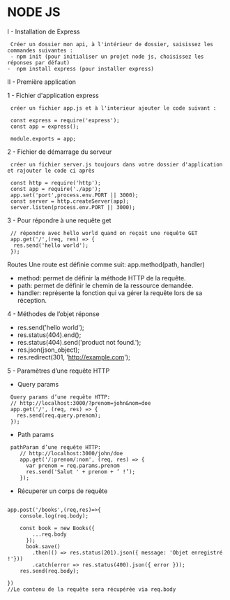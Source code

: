 # NODE JS

I - Installation de Express

```
 Créer un dossier mon api, à l'intérieur de dossier, saisissez les commandes suivantes : 
 - npm init (pour initialiser un projet node js, choisissez les réponses par défaut)
-  npm install express (pour installer express)
```


II - Première application

1 - Fichier d'application express
```
 créer un fichier app.js et à l'interieur ajouter le code suivant :

 const express = require('express');
 const app = express();

 module.exports = app;
```

2 - Fichier de démarrage du serveur

```
 créer un fichier server.js toujours dans votre dossier d'application et rajouter le code ci après

 const http = require('http');
 const app = require('./app');
 app.set('port',process.env.PORT || 3000);
 const server = http.createServer(app);
 server.listen(process.env.PORT || 3000);

```

3 - Pour répondre à une requête get

```
 // répondre avec hello world quand on reçoit une requête GET
 app.get('/',(req, res) => {
  res.send('hello world');
 });
```
Routes
Une route est définie comme suit:
app.method(path, handler)
- method: permet de définir la méthode HTTP de la
requête.
- path: permet de définir le chemin de la ressource
demandée.
- handler: représente la fonction qui va gérer la requête
lors de sa réception.


4 - Méthodes de l’objet réponse

- res.send('hello world');
- res.status(404).end();
- res.status(404).send('product not found.');
- res.json(json_object);
- res.redirect(301, 'http://example.com');

5 - Paramètres d’une requête HTTP

- Query params
```
 Query params d’une requête HTTP:
 // http://localhost:3000/?prenom=john&nom=doe
 app.get('/', (req, res) => {
   res.send(req.query.prenom);
 });
```

 - Path params
```
 pathParam d’une requête HTTP:
    // http://localhost:3000/john/doe
    app.get('/:prenom/:nom', (req, res) => {
      var prenom = req.params.prenom
      res.send('Salut ' + prenom + ’ !’);
    });
```

- Récuperer un corps de requête

```

app.post('/books',(req,res)=>{
    console.log(req.body);

    const book = new Books({
        ...req.body 
      });
      book.save()
        .then(() => res.status(201).json({ message: 'Objet enregistré !'}))
        .catch(error => res.status(400).json({ error }));
    res.send(req.body);
    
})
//Le contenu de la requête sera récupérée via req.body

```